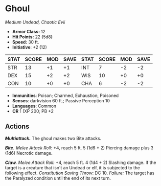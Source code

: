 # Ghoul

*Medium Undead, Chaotic Evil*

- **Armor Class:** 12
- **Hit Points:** 22 (5d8)
- **Speed:** 30 ft.
- **Initiative**: +2 (12)

|STAT|SCORE|MOD|SAVE|STAT|SCORE|MOD|SAVE|
| --- | --- | --- | ---- |---| --- | --- | ---- |
| STR | 13 | +1 | +1 | INT | 7 | -2 | -2 |
| DEX | 15 | +2 | +2 | WIS | 10 | +0 | +0 |
| CON | 10 | +0 | +0 | CHA | 6 | -2 | -2 |

- **Immunities**: Poison; Charmed, Exhaustion, Poisoned
- **Senses**: darkvision 60 ft.; Passive Perception 10
- **Languages**: Common
- **CR** 1 (XP 200; PB +2

## Actions

***Multiattack.*** The ghoul makes two Bite attacks.

***Bite.*** *Melee Attack Roll:* +4, reach 5 ft. 5 (1d6 + 2) Piercing damage plus 3 (1d6) Necrotic damage.

***Claw.*** *Melee Attack Roll:* +4, reach 5 ft. 4 (1d4 + 2) Slashing damage. If the target is a creature that isn't an Undead or elf, it is subjected to the following effect. *Constitution Saving Throw*: DC 10. *Failure:*  The target has the Paralyzed condition until the end of its next turn.

